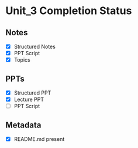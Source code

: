 # Unit_3 Completion Status

## Notes
- [x] Structured Notes
- [x] PPT Script
- [x] Topics

## PPTs
- [x] Structured PPT
- [x] Lecture PPT
- [ ] PPT Script

## Metadata
- [x] README.md present
